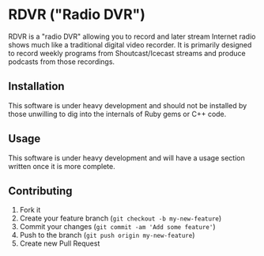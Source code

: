 # RDVR ("Radio DVR")

RDVR is a "radio DVR" allowing you to record and later stream Internet radio
shows much like a traditional digital video recorder. It is primarily designed
to record weekly programs from Shoutcast/Icecast streams and produce podcasts
from those recordings.

## Installation

This software is under heavy development and should not be installed by those
unwilling to dig into the internals of Ruby gems or C++ code.

## Usage

This software is under heavy development and will have a usage section written
once it is more complete.

## Contributing

1. Fork it
2. Create your feature branch (`git checkout -b my-new-feature`)
3. Commit your changes (`git commit -am 'Add some feature'`)
4. Push to the branch (`git push origin my-new-feature`)
5. Create new Pull Request
